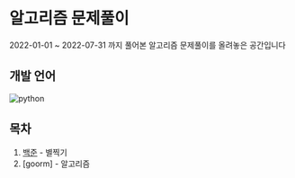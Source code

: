 # 알고리즘 문제풀이
2022-01-01 ~ 2022-07-31 까지 풀어본 알고리즘 문제풀이를 올려놓은 공간입니다

## 개발 언어
![python](https://user-images.githubusercontent.com/37185394/184143456-e768c106-4494-49dc-821c-67915b8e6d3e.png)

## 목차
1. [백준] - 별찍기
2. [goorm] - 알고리즘 

[백준]: <http://angularjs.org>
